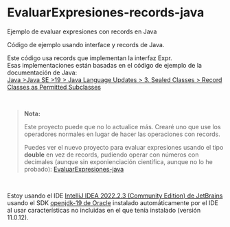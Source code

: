 # EvaluarExpresiones-records-java
Ejemplo de evaluar expresiones con records en Java

Código de ejemplo usando interface y records de Java.

Este código usa records que implementan la interfaz Expr.<br>
Esas implementaciones están basadas en el código de ejemplo de la documentación de Java:<br>
[Java >Java SE >19 > Java Language Updates > 3. Sealed Classes > Record Classes as Permitted Subclasses](https://docs.oracle.com/en/java/javase/19/language/sealed-classes-and-interfaces.html#GUID-0C709461-CC33-419A-82BF-61461336E65F__RECORDS_AS_PERMITTED_SUBCLASSES)

<br>

> **Nota:** 
>
> Este proyecto puede que no lo actualice más. Crearé uno que use los operadores normales en lugar de hacer las operaciones con records.
>
> Puedes ver el nuevo proyecto para evaluar expresiones usando el tipo **double** en vez de records, pudiendo operar con números con decimales (aunque sin exponienciación científica, aunque no lo he probado): [EvaluarExpresiones-java](https://github.com/elGuille-info/EvaluarExpresiones-java)
>
<br>


Estoy usando el IDE [IntelliJ IDEA 2022.2.3 (Community Edition) de JetBrains](https://www.jetbrains.com/idea/whatsnew/) usando el SDK [openjdk-19 de Oracle](https://www.oracle.com/java/technologies/javase/jdk19-archive-downloads.html) instalado automáticamente por el IDE al usar características no incluidas en el que tenía instalado (versión 11.0.12).

